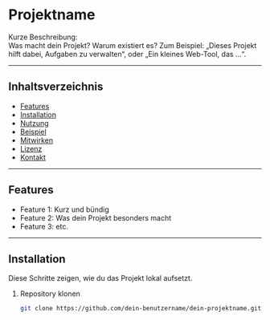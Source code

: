 # Projektname

Kurze Beschreibung:  
Was macht dein Projekt? Warum existiert es? Zum Beispiel: „Dieses Projekt hilft dabei, Aufgaben zu verwalten“, oder „Ein kleines Web-Tool, das …“.

---

## Inhaltsverzeichnis

- [Features](#features)  
- [Installation](#installation)  
- [Nutzung](#nutzung)  
- [Beispiel](#beispiel)  
- [Mitwirken](#mitwirken)  
- [Lizenz](#lizenz)  
- [Kontakt](#kontakt)

---

## Features

- Feature 1: Kurz und bündig  
- Feature 2: Was dein Projekt besonders macht  
- Feature 3: etc.

---

## Installation

Diese Schritte zeigen, wie du das Projekt lokal aufsetzt.

1. Repository klonen  
   ```bash
   git clone https://github.com/dein-benutzername/dein-projektname.git
